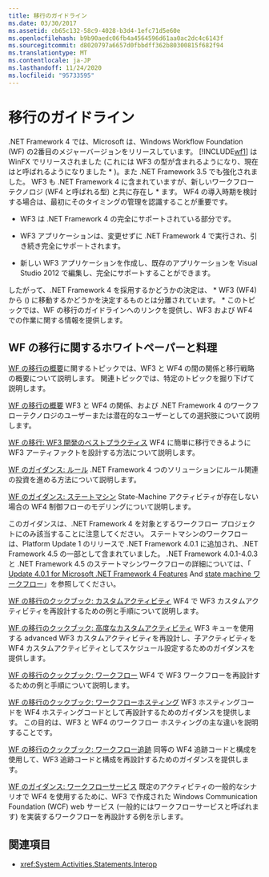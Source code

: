 ```yaml
---
title: 移行のガイドライン
ms.date: 03/30/2017
ms.assetid: cb65c132-58c9-4028-b3d4-1efc71d5e60e
ms.openlocfilehash: b9b90aedc06fb4a4564596d61aa0ac2dc4c6143f
ms.sourcegitcommit: d8020797a6657d0fbbdff362b80300815f682f94
ms.translationtype: MT
ms.contentlocale: ja-JP
ms.lasthandoff: 11/24/2020
ms.locfileid: "95733595"
---
```

# <a name="migration-guidance"></a>移行のガイドライン

.NET Framework 4 では、Microsoft は、Windows Workflow Foundation (WF) の2番目のメジャーバージョンをリリースしています。 [!INCLUDE[wf1](../../../includes/wf1-md.md)] は WinFX でリリースされました (これには WF3 の型が含まれるようになり、現在はと呼ばれるようになりました \* )。また .NET Framework 3.5 でも強化されました。 WF3 も .NET Framework 4 に含まれていますが、新しいワークフローテクノロジ (WF4 と呼ばれる型) と共に存在し \* ます。 WF4 の導入時期を検討する場合は、最初にそのタイミングの管理を認識することが重要です。

- WF3 は .NET Framework 4 の完全にサポートされている部分です。

- WF3 アプリケーションは、変更せずに .NET Framework 4 で実行され、引き続き完全にサポートされます。

- 新しい WF3 アプリケーションを作成し、既存のアプリケーションを Visual Studio 2012 で編集し、完全にサポートすることができます。

 したがって、.NET Framework 4 を採用するかどうかの決定は、 \* WF3 (WF4) から () に移動するかどうかを決定するものとは分離されています。 \* このトピックでは、WF の移行のガイドラインへのリンクを提供し、WF3 および WF4 での作業に関する情報を提供します。

## <a name="wf-migration-white-papers-and-cookbooks"></a>WF の移行に関するホワイトペーパーと料理

 [WF の移行の概要](/previous-versions/appfabric/ff383417(v=azure.10))に関するトピックでは、WF3 と WF4 の間の関係と移行戦略の概要について説明します。 関連トピックでは、特定のトピックを掘り下げて説明します。

 [WF の移行の概要](/previous-versions/appfabric/ff383417(v=azure.10)) WF3 と WF4 の関係、および .NET Framework 4 のワークフローテクノロジのユーザーまたは潜在的なユーザーとしての選択肢について説明します。

 [WF の移行: WF3 開発のベストプラクティス](/previous-versions/appfabric/ff383417(v=azure.10)) WF4 に簡単に移行できるように WF3 アーティファクトを設計する方法について説明します。

 [WF のガイダンス: ルール](/previous-versions/appfabric/ff383417(v=azure.10)) .NET Framework 4 つのソリューションにルール関連の投資を進める方法について説明します。

 [WF のガイダンス: ステートマシン](/previous-versions/appfabric/ff383417(v=azure.10)) State-Machine アクティビティが存在しない場合の WF4 制御フローのモデリングについて説明します。

 このガイダンスは、.NET Framework 4 を対象とするワークフロー プロジェクトにのみ該当することに注意してください。 ステートマシンのワークフローは、Platform Update 1 のリリースで .NET Framework 4.0.1 に追加され、.NET Framework 4.5 の一部として含まれていました。 .NET Framework 4.0.1-4.0.3 と .NET Framework 4.5 のステートマシンワークフローの詳細については、「 [Update 4.0.1 for Microsoft .NET Framework 4 Features](/previous-versions/dotnet/netframework-4.0/hh290669(v=vs.100)) And [state machine ワークフロー](state-machine-workflows.md)」を参照してください。

 [WF の移行のクックブック: カスタムアクティビティ](/previous-versions/appfabric/ff383417(v=azure.10)) WF4 で WF3 カスタムアクティビティを再設計するための例と手順について説明します。

 [WF の移行のクックブック: 高度なカスタムアクティビティ](/previous-versions/appfabric/ff383417(v=azure.10)) WF3 キューを使用する advanced WF3 カスタムアクティビティを再設計し、子アクティビティを WF4 カスタムアクティビティとしてスケジュール設定するためのガイダンスを提供します。

 [WF の移行のクックブック: ワークフロー](/previous-versions/appfabric/ff383417(v=azure.10)) WF4 で WF3 ワークフローを再設計するための例と手順について説明します。

 [WF の移行のクックブック: ワークフローホスティング](/previous-versions/appfabric/ff383417(v=azure.10)) WF3 ホスティングコードを WF4 ホスティングコードとして再設計するためのガイダンスを提供します。 この目的は、WF3 と WF4 のワークフロー ホスティングの主な違いを説明することです。

 [WF の移行のクックブック: ワークフロー追跡](/previous-versions/appfabric/ff383417(v=azure.10)) 同等の WF4 追跡コードと構成を使用して、WF3 追跡コードと構成を再設計するためのガイダンスを提供します。

 [WF のガイダンス: ワークフローサービス](/previous-versions/appfabric/ff383417(v=azure.10)) 既定のアクティビティの一般的なシナリオで WF4 を使用するために、WF3 で作成された Windows Communication Foundation (WCF) web サービス (一般的にはワークフローサービスと呼ばれます) を実装するワークフローを再設計する例を示します。

## <a name="see-also"></a>関連項目

- <xref:System.Activities.Statements.Interop>
